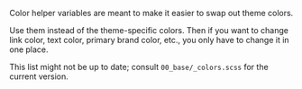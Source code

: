 Color helper variables are meant to make it easier to swap out theme colors.

Use them instead of the theme-specific colors. Then if you want to change link color, text color, primary brand color, etc., you only have to change it in one place.

This list might not be up to date; consult `00_base/_colors.scss` for the current version.
